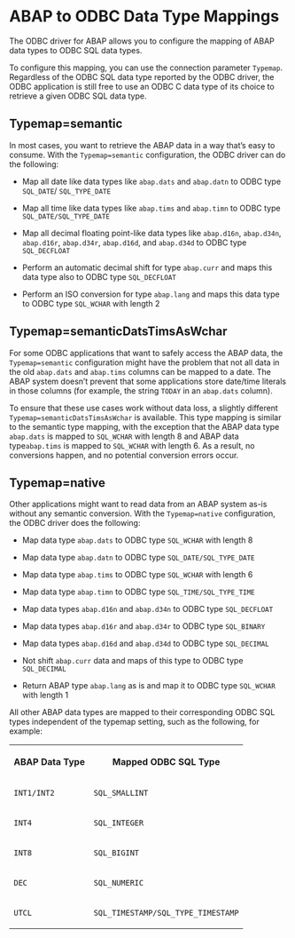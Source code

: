 <!-- loio149e7d8017314322b14fdfebb06098d6 -->

# ABAP to ODBC Data Type Mappings

The ODBC driver for ABAP allows you to configure the mapping of ABAP data types to ODBC SQL data types.



To configure this mapping, you can use the connection parameter `Typemap`. Regardless of the ODBC SQL data type reported by the ODBC driver, the ODBC application is still free to use an ODBC C data type of its choice to retrieve a given ODBC SQL data type.



## Typemap=semantic

In most cases, you want to retrieve the ABAP data in a way that’s easy to consume. With the `Typemap=semantic` configuration, the ODBC driver can do the following:

-   Map all date like data types like `abap.dats` and `abap.datn` to ODBC type `SQL_DATE`/ `SQL_TYPE_DATE`

-   Map all time like data types like `abap.tims` and `abap.timn` to ODBC type `SQL_DATE/SQL_TYPE_DATE`

-   Map all decimal floating point-like data types like `abap.d16n`, `abap.d34n`, `abap.d16r`, `abap.d34r`, `abap.d16d`, and `abap.d34d` to ODBC type `SQL_DECFLOAT`

-   Perform an automatic decimal shift for type `abap.curr` and maps this data type also to ODBC type `SQL_DECFLOAT`

-   Perform an ISO conversion for type `abap.lang` and maps this data type to ODBC type `SQL_WCHAR` with length 2




<a name="loio149e7d8017314322b14fdfebb06098d6__section_n5f_z1n_4wb"/>

## Typemap=semanticDatsTimsAsWchar

For some ODBC applications that want to safely access the ABAP data, the `Typemap=semantic` configuration might have the problem that not all data in the old `abap.dats` and `abap.tims` columns can be mapped to a date. The ABAP system doesn’t prevent that some applications store date/time literals in those columns \(for example, the string `TODAY` in an `abap.dats` column\).

To ensure that these use cases work without data loss, a slightly different `Typemap=semanticDatsTimsAsWchar` is available. This type mapping is similar to the semantic type mapping, with the exception that the ABAP data type `abap.dats` is mapped to `SQL_WCHAR` with length 8 and ABAP data type`abap.tims` is mapped to `SQL_WCHAR` with length 6. As a result, no conversions happen, and no potential conversion errors occur.



<a name="loio149e7d8017314322b14fdfebb06098d6__section_g5t_y1n_4wb"/>

## Typemap=native

Other applications might want to read data from an ABAP system as-is without any semantic conversion. With the `Typemap=native` configuration, the ODBC driver does the following:

-   Map data type `abap.dats` to ODBC type `SQL_WCHAR` with length 8

-   Map data type `abap.datn` to ODBC type `SQL_DATE/SQL_TYPE_DATE`

-   Map data type `abap.tims` to ODBC type `SQL_WCHAR` with length 6

-   Map data type `abap.timn` to ODBC type `SQL_TIME/SQL_TYPE_TIME`

-   Map data types `abap.d16n` and `abap.d34n` to ODBC type `SQL_DECFLOAT`

-   Map data types `abap.d16r` and `abap.d34r` to ODBC type `SQL_BINARY`

-   Map data types `abap.d16d` and `abap.d34d` to ODBC type `SQL_DECIMAL`

-   Not shift `abap.curr` data and maps of this type to ODBC type `SQL_DECIMAL`

-   Return ABAP type `abap.lang` as is and map it to ODBC type `SQL_WCHAR` with length 1


All other ABAP data types are mapped to their corresponding ODBC SQL types independent of the typemap setting, such as the following, for example:


<table>
<tr>
<th valign="top">

ABAP Data Type



</th>
<th valign="top">

Mapped ODBC SQL Type



</th>
</tr>
<tr>
<td valign="top">

`INT1/INT2`



</td>
<td valign="top">

`SQL_SMALLINT`



</td>
</tr>
<tr>
<td valign="top">

`INT4`



</td>
<td valign="top">

`SQL_INTEGER`



</td>
</tr>
<tr>
<td valign="top">

`INT8`



</td>
<td valign="top">

`SQL_BIGINT`



</td>
</tr>
<tr>
<td valign="top">

`DEC`



</td>
<td valign="top">

`SQL_NUMERIC`



</td>
</tr>
<tr>
<td valign="top">

`UTCL`



</td>
<td valign="top">

`SQL_TIMESTAMP/SQL_TYPE_TIMESTAMP`



</td>
</tr>
</table>

